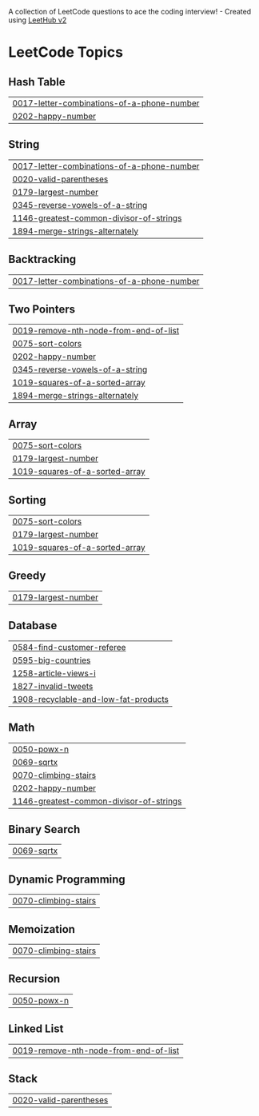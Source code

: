 A collection of LeetCode questions to ace the coding interview! - Created using [LeetHub v2](https://github.com/arunbhardwaj/LeetHub-2.0)
<!---LeetCode Topics Start-->
# LeetCode Topics
## Hash Table
|  |
| ------- |
| [0017-letter-combinations-of-a-phone-number](https://github.com/ikarannarode/Leetcode/tree/master/0017-letter-combinations-of-a-phone-number) |
| [0202-happy-number](https://github.com/ikarannarode/Leetcode/tree/master/0202-happy-number) |
## String
|  |
| ------- |
| [0017-letter-combinations-of-a-phone-number](https://github.com/ikarannarode/Leetcode/tree/master/0017-letter-combinations-of-a-phone-number) |
| [0020-valid-parentheses](https://github.com/ikarannarode/Leetcode/tree/master/0020-valid-parentheses) |
| [0179-largest-number](https://github.com/ikarannarode/Leetcode/tree/master/0179-largest-number) |
| [0345-reverse-vowels-of-a-string](https://github.com/ikarannarode/Leetcode/tree/master/0345-reverse-vowels-of-a-string) |
| [1146-greatest-common-divisor-of-strings](https://github.com/ikarannarode/Leetcode/tree/master/1146-greatest-common-divisor-of-strings) |
| [1894-merge-strings-alternately](https://github.com/ikarannarode/Leetcode/tree/master/1894-merge-strings-alternately) |
## Backtracking
|  |
| ------- |
| [0017-letter-combinations-of-a-phone-number](https://github.com/ikarannarode/Leetcode/tree/master/0017-letter-combinations-of-a-phone-number) |
## Two Pointers
|  |
| ------- |
| [0019-remove-nth-node-from-end-of-list](https://github.com/ikarannarode/Leetcode/tree/master/0019-remove-nth-node-from-end-of-list) |
| [0075-sort-colors](https://github.com/ikarannarode/Leetcode/tree/master/0075-sort-colors) |
| [0202-happy-number](https://github.com/ikarannarode/Leetcode/tree/master/0202-happy-number) |
| [0345-reverse-vowels-of-a-string](https://github.com/ikarannarode/Leetcode/tree/master/0345-reverse-vowels-of-a-string) |
| [1019-squares-of-a-sorted-array](https://github.com/ikarannarode/Leetcode/tree/master/1019-squares-of-a-sorted-array) |
| [1894-merge-strings-alternately](https://github.com/ikarannarode/Leetcode/tree/master/1894-merge-strings-alternately) |
## Array
|  |
| ------- |
| [0075-sort-colors](https://github.com/ikarannarode/Leetcode/tree/master/0075-sort-colors) |
| [0179-largest-number](https://github.com/ikarannarode/Leetcode/tree/master/0179-largest-number) |
| [1019-squares-of-a-sorted-array](https://github.com/ikarannarode/Leetcode/tree/master/1019-squares-of-a-sorted-array) |
## Sorting
|  |
| ------- |
| [0075-sort-colors](https://github.com/ikarannarode/Leetcode/tree/master/0075-sort-colors) |
| [0179-largest-number](https://github.com/ikarannarode/Leetcode/tree/master/0179-largest-number) |
| [1019-squares-of-a-sorted-array](https://github.com/ikarannarode/Leetcode/tree/master/1019-squares-of-a-sorted-array) |
## Greedy
|  |
| ------- |
| [0179-largest-number](https://github.com/ikarannarode/Leetcode/tree/master/0179-largest-number) |
## Database
|  |
| ------- |
| [0584-find-customer-referee](https://github.com/ikarannarode/Leetcode/tree/master/0584-find-customer-referee) |
| [0595-big-countries](https://github.com/ikarannarode/Leetcode/tree/master/0595-big-countries) |
| [1258-article-views-i](https://github.com/ikarannarode/Leetcode/tree/master/1258-article-views-i) |
| [1827-invalid-tweets](https://github.com/ikarannarode/Leetcode/tree/master/1827-invalid-tweets) |
| [1908-recyclable-and-low-fat-products](https://github.com/ikarannarode/Leetcode/tree/master/1908-recyclable-and-low-fat-products) |
## Math
|  |
| ------- |
| [0050-powx-n](https://github.com/ikarannarode/Leetcode/tree/master/0050-powx-n) |
| [0069-sqrtx](https://github.com/ikarannarode/Leetcode/tree/master/0069-sqrtx) |
| [0070-climbing-stairs](https://github.com/ikarannarode/Leetcode/tree/master/0070-climbing-stairs) |
| [0202-happy-number](https://github.com/ikarannarode/Leetcode/tree/master/0202-happy-number) |
| [1146-greatest-common-divisor-of-strings](https://github.com/ikarannarode/Leetcode/tree/master/1146-greatest-common-divisor-of-strings) |
## Binary Search
|  |
| ------- |
| [0069-sqrtx](https://github.com/ikarannarode/Leetcode/tree/master/0069-sqrtx) |
## Dynamic Programming
|  |
| ------- |
| [0070-climbing-stairs](https://github.com/ikarannarode/Leetcode/tree/master/0070-climbing-stairs) |
## Memoization
|  |
| ------- |
| [0070-climbing-stairs](https://github.com/ikarannarode/Leetcode/tree/master/0070-climbing-stairs) |
## Recursion
|  |
| ------- |
| [0050-powx-n](https://github.com/ikarannarode/Leetcode/tree/master/0050-powx-n) |
## Linked List
|  |
| ------- |
| [0019-remove-nth-node-from-end-of-list](https://github.com/ikarannarode/Leetcode/tree/master/0019-remove-nth-node-from-end-of-list) |
## Stack
|  |
| ------- |
| [0020-valid-parentheses](https://github.com/ikarannarode/Leetcode/tree/master/0020-valid-parentheses) |
<!---LeetCode Topics End-->